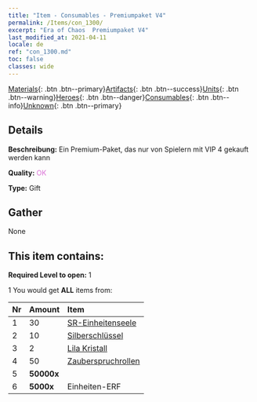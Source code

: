 ```yaml
---
title: "Item - Consumables - Premiumpaket V4"
permalink: /Items/con_1300/
excerpt: "Era of Chaos  Premiumpaket V4"
last_modified_at: 2021-04-11
locale: de
ref: "con_1300.md"
toc: false
classes: wide
---
```

 [Materials](/de/Items/){: .btn .btn--primary}[Artifacts](/de/Items/Artifacts/){: .btn .btn--success}[Units](/de/Items/Units/){: .btn .btn--warning}[Heroes](/de/Items/Heroes/){: .btn .btn--danger}[Consumables](/de/Items/Consumables/){: .btn .btn--info}[Unknown](/de/Items/Unknown/){: .btn .btn--primary}

## Details
 **Beschreibung:** Ein Premium-Paket, das nur von Spielern mit VIP 4 gekauft werden kann

 **Quality:** <span style="color: #DA70D6">OK</span>

 **Type:** Gift

## Gather

  None

## This item contains:

 **Required Level to open:** 1

 1 You would get **ALL** items  from:

  | Nr | Amount |     Item    |
  |:---|:-------|:------------|
  | 1 | 30 | [SR-Einheitenseele](/de/Items/con_534/) | 
  | 2 | 10 | [Silberschlüssel](/de/Items/con_693/) | 
  | 3 | 2 | [Lila Kristall](/de/Items/con_720/) | 
  | 4 | 50 | [Zauberspruchrollen](/de/Items/con_694/) | 
  | 5 |  **50000x** | <i class="fas fa-coins"/> |  | 
  | 6 |  **5000x** | Einheiten-ERF |  | 
